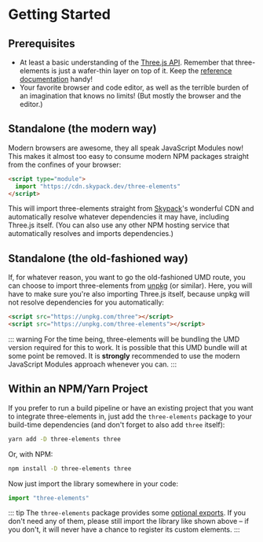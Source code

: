 # Getting Started

## Prerequisites

- At least a basic understanding of the [Three.js API](https://threejs.org/docs/). Remember that three-elements is just a wafer-thin layer on top of it. Keep the [reference documentation](https://threejs.org/docs/) handy!
- Your favorite browser and code editor, as well as the terrible burden of an imagination that knows no limits! (But mostly the browser and the editor.)

## Standalone (the modern way)

Modern browsers are awesome, they all speak JavaScript Modules now! This makes it almost too easy to consume modern NPM packages straight from the confines of your browser:

```html
<script type="module">
  import "https://cdn.skypack.dev/three-elements"
</script>
```

This will import three-elements straight from [Skypack](https://www.skypack.dev/)'s wonderful CDN and automatically resolve whatever dependencies it may have, including Three.js itself. (You can also use any other NPM hosting service that automatically resolves and imports dependencies.)

## Standalone (the old-fashioned way)

If, for whatever reason, you want to go the old-fashioned UMD route, you can choose to import three-elements from [unpkg](https://unpkg.com/) (or similar). Here, you will have to make sure you're also importing Three.js itself, because unpkg will not resolve dependencies for you automatically:

```html
<script src="https://unpkg.com/three"></script>
<script src="https://unpkg.com/three-elements"></script>
```

::: warning
For the time being, three-elements will be bundling the UMD version required for this to work. It is possible that this UMD bundle will at some point be removed. It is **strongly** recommended to use the modern JavaScript Modules approach whenever you can.
:::

## Within an NPM/Yarn Project

If you prefer to run a build pipeline or have an existing project that you want to integrate three-elements in, just add the `three-elements` package to your build-time dependencies (and don't forget to also add `three` itself):

```sh
yarn add -D three-elements three
```

Or, with NPM:

```sh
npm install -D three-elements three
```

Now just import the library somewhere in your code:

```js
import "three-elements"
```

::: tip
The `three-elements` package provides some [optional exports](https://api.three-elements.hmans.co/modules.html). If you don't need any of them, please still import the library like shown above &ndash; if you don't, it will never have a chance to register its custom elements.
:::
